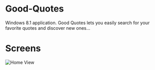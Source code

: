 # Good-Quotes
Windows 8.1 application. 
Good Quotes lets you easily search for your favorite quotes and discover new ones...

# Screens
![Home View](http://1.bp.blogspot.com/-empBB1HmOtc/VFzbxXzntAI/AAAAAAAAALU/vrvvHT0Pdfk/s1600/screenshot_11072014_142110.png)
